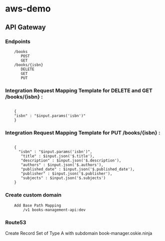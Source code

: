 # aws-demo

## API Gateway

### Endpoints
```
	/books
	   POST
	   GET
	/books/{isbn}
	   DELETE
	   GET
	   PUT
```

### Integration Request Mapping Template for DELETE and GET /books/{isbn} :
```

	{
	"isbn" : "$input.params('isbn')"
	}
```
	
### Integration Request Mapping Template for PUT /books/{isbn} :
```
	
	{
	  "isbn" : "$input.params('isbn')",
	   "title" : $input.json('$.title'),
	   "description" : $input.json('$.description'),
	   "authors" : $input.json('$.authors'),
	   "published_date" : $input.json('$.published_date'),
	   "publisher" : $input.json('$.publisher'),
	   "subjects" : $input.json('$.subjects')
	}
```

### Create custom domain
```
	Add Base Path Mapping
		/v1	books-management-api:dev
```
	
### Route53

Create Record Set of Type A with subdomain book-manager.oskie.ninja

	
